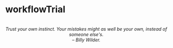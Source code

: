 # workflowTrial
<!-- QUOTE:START -->
<p align="center"><br><i>Trust your own instinct. Your mistakes might as well be your own, instead of someone else's.</i><br><i>– Billy Wilder.</i><br></p>
<!-- QUOTE:END -->

